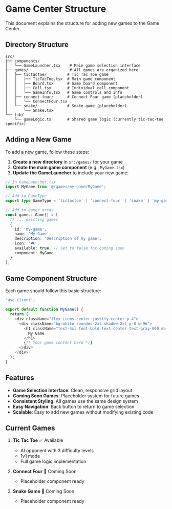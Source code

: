 # Game Center Structure

This document explains the structure for adding new games to the Game Center.

## Directory Structure

```
src/
├── components/
│   └── GameLauncher.tsx    # Main game selection interface
├── games/                  # All games are organized here
│   ├── tictactoe/         # Tic Tac Toe game
│   │   ├── TicTacToe.tsx  # Main game component
│   │   ├── Board.tsx      # Game board component
│   │   ├── Cell.tsx       # Individual cell component
│   │   └── GameInfo.tsx   # Game controls and info
│   ├── connect-four/      # Connect Four game (placeholder)
│   │   └── ConnectFour.tsx
│   └── snake/             # Snake game (placeholder)
│       └── Snake.tsx
└── lib/
    └── gameLogic.ts       # Shared game logic (currently tic-tac-toe specific)
```

## Adding a New Game

To add a new game, follow these steps:

1. **Create a new directory** in `src/games/` for your game
2. **Create the main game component** (e.g., `MyGame.tsx`)
3. **Update the GameLauncher** to include your new game:

```typescript
// In GameLauncher.tsx
import MyGame from '@/games/my-game/MyGame';

// Add to GameType
export type GameType = 'tictactoe' | 'connect-four' | 'snake' | 'my-game';

// Add to games array
const games: Game[] = [
  // ... existing games
  {
    id: 'my-game',
    name: 'My Game',
    description: 'Description of my game',
    icon: '🎮',
    available: true, // Set to false for coming soon
    component: MyGame
  }
];
```

## Game Component Structure

Each game should follow this basic structure:

```typescript
'use client';

export default function MyGame() {
  return (
    <div className="flex items-center justify-center p-4">
      <div className="bg-white rounded-2xl shadow-2xl p-8 w-96">
        <h1 className="text-4xl font-bold text-center text-gray-800 mb-8">
          My Game
        </h1>
        {/* Your game content here */}
      </div>
    </div>
  );
}
```

## Features

- **Game Selection Interface**: Clean, responsive grid layout
- **Coming Soon Games**: Placeholder system for future games
- **Consistent Styling**: All games use the same design system
- **Easy Navigation**: Back button to return to game selection
- **Scalable**: Easy to add new games without modifying existing code

## Current Games

1. **Tic Tac Toe** ✅ Available
   - AI opponent with 3 difficulty levels
   - 1v1 mode
   - Full game logic implementation

2. **Connect Four** 🚧 Coming Soon
   - Placeholder component ready

3. **Snake Game** 🚧 Coming Soon
   - Placeholder component ready
